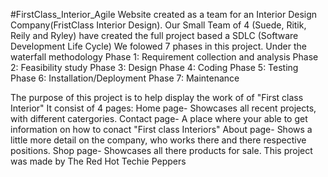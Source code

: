 #FirstClass_Interior_Agile
Website created as a team for an Interior Design Company(FristClass Interior Design).
Our Small Team of 4 (Suede, Ritik, Reily and Ryley) have created the full project based a SDLC (Software Development Life Cycle)
We folowed 7 phases in this project.
Under the waterfall methodology 
Phase 1: Requirement collection and analysis
Phase 2: Feasibility study
Phase 3: Design
Phase 4: Coding
Phase 5: Testing
Phase 6: Installation/Deployment
Phase 7: Maintenance


The purpose of this project is to help display the work of of "First class Interior"
It consist of 4 pages:
Home page- Showcases all recent projects, with different catergories.
Contact page- A place where your able to get information on how to conact "First class Interiors"
About page- Shows a little more detail on the company, who works there and there respective positions.
Shop page- Showcases all there products for sale.
This project was made by The Red Hot Techie Peppers
